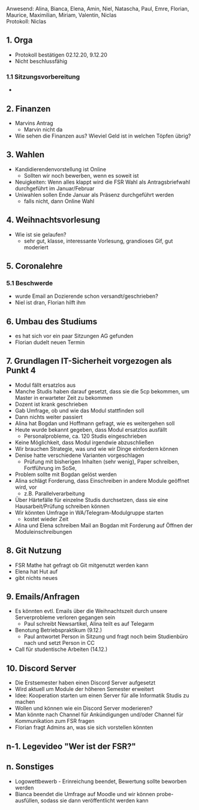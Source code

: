 ---
---

Anwesend: Alina, Bianca, Elena, Amin, Niel, Natascha, Paul, Emre, Florian, Maurice, Maximilian, Miriam, Valentin, Niclas  
Protokoll: Niclas

## 1. Orga

- Protokoll bestätigen 02.12.20, 9.12.20
- Nicht beschlussfähig

### 1.1 Sitzungsvorbereitung

-

## 2. Finanzen

- Marvins Antrag
  - Marvin nicht da
- Wie sehen die Finanzen aus? Wieviel Geld ist in welchen Töpfen übrig?

## 3. Wahlen

- Kandidierendenvorstellung ist Online
  - Sollten wir noch bewerben, wenn es soweit ist
- Neuigkeiten: Wenn alles klappt wird die FSR Wahl als Antragsbriefwahl durchgeführt im Januar/Februar
- Uniwahlen sollen Ende Januar als Präsenz durchgeführt werden
  - falls nicht, dann Online Wahl

## 4. Weihnachtsvorlesung

- Wie ist sie gelaufen?
  - sehr gut, klasse, interessante Vorlesung, grandioses Gif, gut moderiert

## 5. Coronalehre

### 5.1 Beschwerde

- wurde Email an Dozierende schon versandt/geschrieben?
- Niel ist dran, Florian hilft ihm

## 6. Umbau des Studiums

- es hat sich vor ein paar Sitzungen AG gefunden
- Florian dudelt neuen Termin

## 7. Grundlagen IT-Sicherheit vorgezogen als Punkt 4

- Modul fällt ersatzlos aus
- Manche Studis haben darauf gesetzt, dass sie die 5cp bekommen, um Master in erwarteter Zeit zu bekommen
- Dozent ist krank geschrieben
- Gab Umfrage, ob und wie das Modul stattfinden soll
- Dann nichts weiter passiert
- Alina hat Bogdan und Hoffmann gefragt, wie es weitergehen soll
- Heute wurde bekannt gegeben, dass Modul ersatzlos ausfällt
  - Personalprobleme, ca. 120 Studis eingeschrieben
- Keine Möglichkeit, dass Modul irgendwie abzuschließen
- Wir brauchen Strategie, was und wie wir Dinge einfordern können
- Denise hatte verschiedene Varianten vorgeschlagen
  - Prüfung mit bisherigen Inhalten (sehr wenig), Paper schreiben, Fortführung im SoSe,
- Problem sollte mit Bogdan gelöst werden
- Alina schlägt Forderung, dass Einschreiben in andere Module geöffnet wird, vor
  - z.B. Parallelverarbeitung
- Über Härtefälle für einzelne Studis durchsetzen, dass sie eine Hausarbeit/Prüfung schreiben können
- Wir könnten Umfrage in WA/Telegram-Modulgruppe starten
  - kostet wieder Zeit
- Alina und Elena schreiben Mail an Bogdan mit Forderung auf Öffnen der Moduleinschreibungen

## 8. Git Nutzung

- FSR Mathe hat gefragt ob Git mitgenutzt werden kann
- Elena hat Hut auf
- gibt nichts neues

## 9. Emails/Anfragen

- Es könnten evtl. Emails über die Weihnachtszeit durch unsere Serverprobleme verloren gegangen sein
  - Paul schreibt Newsartikel, Alina teilt es auf Telegarm
- Benotung Betriebspraktikum (9.12.)
  - Paul antwortet Person in Sitzung und fragt noch beim Studienbüro nach und setzt Person in CC
- Call für studentische Arbeiten (14.12.)

## 10. Discord Server

- Die Erstsemester haben einen Discord Server aufgesetzt
- Wird aktuell um Module der höheren Semester erweitert
- Idee: Kooperation starten um einen Server für alle Informatik Studis zu machen
- Wollen und können wie ein Discord Server moderieren?
- Man könnte nach Channel für Ankündigungen und/oder Channel für Kommunikation zum FSR fragen
- Florian fragt Admins an, was sie sich vorstellen könnten

## n-1. Legevideo "Wer ist der FSR?"

## n. Sonstiges

- Logowettbewerb - Erinreichung beendet, Bewertung sollte beworben werden
- Bianca beendet die Umfrage auf Moodle und wir können probe-ausfüllen, sodass sie dann veröffentlicht werden kann
